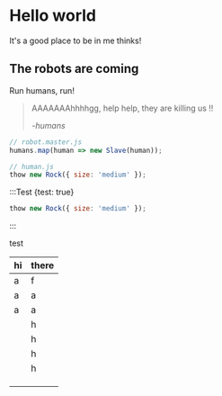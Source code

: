 # Hello world

It's a good place to be in me thinks!

## The robots are coming

Run humans, run!

> AAAAAAAhhhhgg, help help, they are killing us !!
>
> _-humans_

```js
// robot.master.js
humans.map(human => new Slave(human));
```

```js
// human.js
thow new Rock({ size: 'medium' });
```

:::Test {test: true}

```js // human.js
thow new Rock({ size: 'medium' });
```

:::

test

| hi  | there |
| --- | ----- |
| a   | f     |
| a   | a     |
| a   | a     |
|     | h     |
|     | h     |
|     | h     |
|     | h     |
|     |       |
|     |       |
|     |       |
